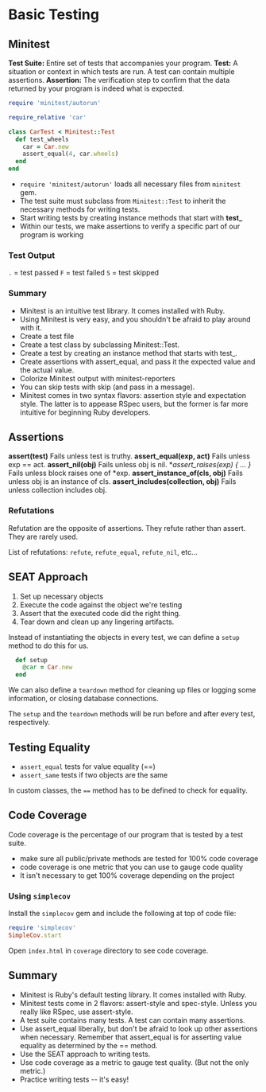 # Basic Testing

## Minitest

**Test Suite:** Entire set of tests that accompanies your program.
**Test:** A situation or context in which tests are run. A test can contain multiple assertions.
**Assertion:** The verification step to confirm that the data returned by your program is indeed what is expected.

```ruby
require 'minitest/autorun'

require_relative 'car'

class CarTest < Minitest::Test
  def test_wheels
    car = Car.new
    assert_equal(4, car.wheels)
  end
end
```

- `require 'minitest/autorun'` loads all necessary files from `minitest` gem.
- The test suite must subclass from `Minitest::Test` to inherit the necessary methods for writing tests.
- Start writing tests by creating instance methods that start with **test_**
- Within our tests, we make assertions to verify a specific part of our program is working

### Test Output

`.` = test passed
`F` = test failed
`S` = test skipped

### Summary

- Minitest is an intuitive test library. It comes installed with Ruby.
- Using Minitest is very easy, and you shouldn't be afraid to play around with it.
- Create a test file
- Create a test class by subclassing Minitest::Test.
- Create a test by creating an instance method that starts with test_.
- Create assertions with assert_equal, and pass it the expected value and the actual value.
- Colorize Minitest output with minitest-reporters
- You can skip tests with skip (and pass in a message).
- Minitest comes in two syntax flavors: assertion style and expectation style. The latter is to appease RSpec users, but the former is far more intuitive for beginning Ruby developers.

## Assertions

**assert(test)**	Fails unless test is truthy.
**assert_equal(exp, act)**	Fails unless exp == act.
**assert_nil(obj)**	Fails unless obj is nil.
**assert_raises(*exp) { ... }**	Fails unless block raises one of *exp.
**assert_instance_of(cls, obj)**	Fails unless obj is an instance of cls.
**assert_includes(collection, obj)**	Fails unless collection includes obj.

### Refutations

Refutation are the opposite of assertions. They refute rather than assert. They are rarely used.

List of refutations: `refute`, `refute_equal`, `refute_nil`, etc...

## SEAT Approach

1. Set up necessary objects
2. Execute the code against the object we're testing
3. Assert that the executed code did the right thing.
4. Tear down and clean up any lingering artifacts.

Instead of instantiating the objects in every test, we can define a `setup` method to do this for us.

```ruby
  def setup
    @car = Car.new
  end
```

We can also define a `teardown` method for cleaning up files or logging some information, or closing database connections.

The `setup` and the `teardown` methods will be run before and after every test, respectively.

## Testing Equality

- `assert_equal` tests for value equality (==)
- `assert_same` tests if two objects are the same

In custom classes, the `==` method has to be defined to check for equality.

## Code Coverage

Code coverage is the percentage of our program that is tested by a test suite.

- make sure all public/private methods are tested for 100% code coverage
- code coverage is one metric that you can use to gauge code quality
- It isn't necessary to get 100% coverage depending on the project

### Using `simplecov`

Install the `simplecov` gem and include the following at top of code file:

```ruby
require 'simplecov'
SimpleCov.start
```

Open `index.html` in `coverage` directory to see code coverage.

## Summary

- Minitest is Ruby's default testing library. It comes installed with Ruby.
- Minitest tests come in 2 flavors: assert-style and spec-style. Unless you really like RSpec, use assert-style.
- A test suite contains many tests. A test can contain many assertions.
- Use assert_equal liberally, but don't be afraid to look up other assertions when necessary. Remember that assert_equal is for asserting value equality as determined by the == method.
- Use the SEAT approach to writing tests.
- Use code coverage as a metric to gauge test quality. (But not the only metric.)
- Practice writing tests -- it's easy!